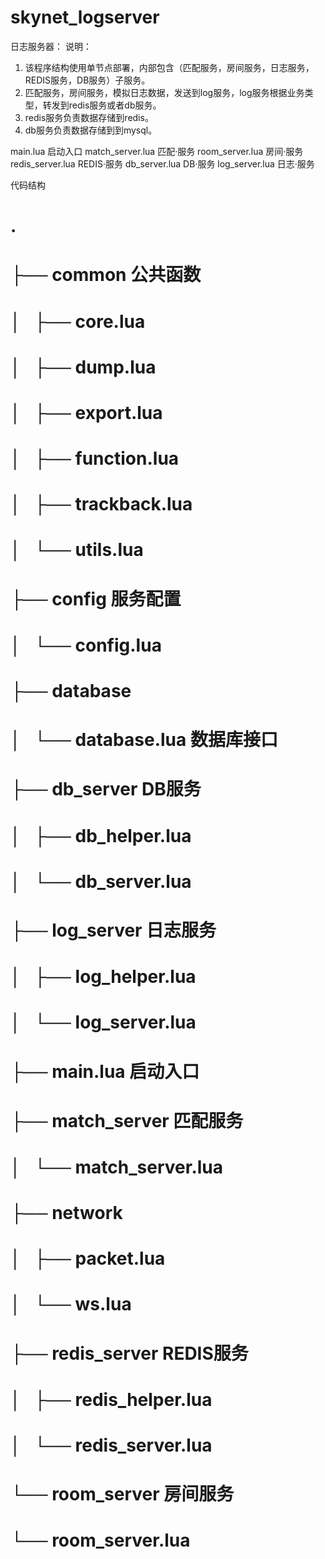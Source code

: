 # skynet_logserver
日志服务器：
说明：
1. 该程序结构使用单节点部署，内部包含（匹配服务，房间服务，日志服务，REDIS服务，DB服务）子服务。
2. 匹配服务，房间服务，模拟日志数据，发送到log服务，log服务根据业务类型，转发到redis服务或者db服务。
3. redis服务负责数据存储到redis。
4. db服务负责数据存储到到mysql。

main.lua            启动入口 
match_server.lua    匹配·服务
room_server.lua     房间·服务
redis_server.lua    REDIS·服务
db_server.lua       DB·服务
log_server.lua      日志·服务

代码结构
# .
# ├── common                      公共函数
# │   ├── core.lua
# │   ├── dump.lua
# │   ├── export.lua
# │   ├── function.lua
# │   ├── trackback.lua
# │   └── utils.lua
# ├── config                      服务配置
# │   └── config.lua
# ├── database
# │   └── database.lua            数据库接口
# ├── db_server                   DB服务
# │   ├── db_helper.lua
# │   └── db_server.lua
# ├── log_server                  日志服务
# │   ├── log_helper.lua
# │   └── log_server.lua
# ├── main.lua                    启动入口
# ├── match_server                匹配服务
# │   └── match_server.lua
# ├── network                     
# │   ├── packet.lua
# │   └── ws.lua
# ├── redis_server                REDIS服务
# │   ├── redis_helper.lua
# │   └── redis_server.lua
# └── room_server                 房间服务
#     └── room_server.lua